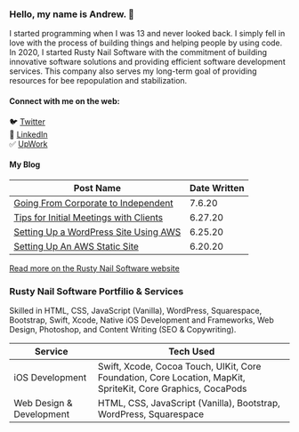 ### Hello, my name is Andrew. 👋

I started programming when I was 13 and never looked back. I simply fell in love with the process of building things and helping people by using code. In 2020, I started Rusty Nail Software with the commitment of building innovative software solutions and providing efficient software development services. This company also serves my long-term goal of providing resources for bee repopulation and stabilization.

#### Connect with me on the web:
🐦 [Twitter](https://twitter.com/andrewlundydev/) <br>
💼 [LinkedIn](https://www.linkedin.com/in/andrewlundydev/) <br>
✅ [UpWork](https://www.upwork.com/freelancers/~0199be2378363dff7b)


#### My Blog
Post Name | Date Written
------------ | -------------
[Going From Corporate to Independent](https://rustynailsoftware.com/dev-blog/going-from-corporate-to-independent) | 7.6.20
[Tips for Initial Meetings with Clients](https://rustynailsoftware.com/dev-blog/tips-for-initial-meetings-with-clients) | 6.27.20
[Setting Up a WordPress Site Using AWS](https://rustynailsoftware.com/dev-blog/hn9opdswphvk7rntlkqs2f7v97yo9z) | 6.25.20
[Setting Up An AWS Static Site](https://rustynailsoftware.com/dev-blog/setting-up-an-aws-static-site) | 6.20.20

[Read more on the Rusty Nail Software website](https://rustynailsoftware.com/dev-blog)




### Rusty Nail Software Portfilio & Services
Skilled in HTML, CSS, JavaScript (Vanilla), WordPress, Squarespace, Bootstrap, Swift, Xcode, Native iOS Development and Frameworks, Web Design, Photoshop, and Content Writing (SEO & Copywriting).


Service | Tech Used
------------ | -------------
iOS Development | Swift, Xcode, Cocoa Touch, UIKit, Core Foundation, Core Location, MapKit, SpriteKit, Core Graphics, CocaPods
Web Design & Development | HTML, CSS, JavaScript (Vanilla), Bootstrap, WordPress, Squarespace

<!--
**andrew-lundy/andrew-lundy** is a ✨ _special_ ✨ repository because its `README.md` (this file) appears on your GitHub profile.

Here are some ideas to get you started:

- 🔭 I’m currently working on ...
- 🌱 I’m currently learning ...
- 👯 I’m looking to collaborate on ...
- 🤔 I’m looking for help with ...
- 💬 Ask me about ...
- 📫 How to reach me: ...
- 😄 Pronouns: ...
- ⚡ Fun fact: ...
-->
